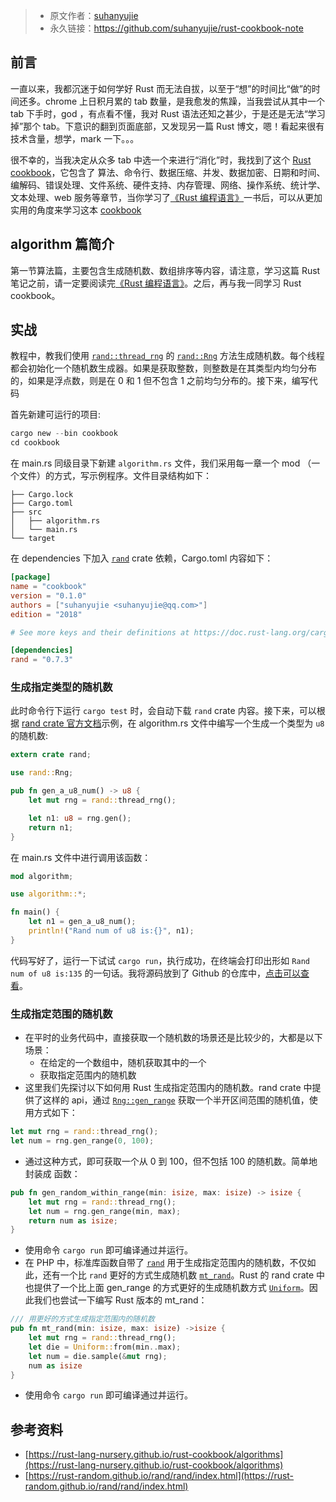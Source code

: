 >* 原文作者：[suhanyujie](https://github.com/suhanyujie/rust-cookbook-note)
>* 永久链接：https://github.com/suhanyujie/rust-cookbook-note


## 前言
一直以来，我都沉迷于如何学好 Rust 而无法自拔，以至于“想”的时间比“做”的时间还多。chrome 上日积月累的 tab 数量，是我愈发的焦躁，当我尝试从其中一个 tab 下手时，god ，有点看不懂，我对 Rust 语法还知之甚少，于是还是无法“学习掉”那个 tab。下意识的翻到页面底部，又发现另一篇 Rust 博文，嗯！看起来很有技术含量，想学，mark 一下。。。

很不幸的，当我决定从众多 tab 中选一个来进行“消化”时，我找到了这个 [Rust cookbook](https://rust-lang-nursery.github.io/rust-cookbook)，它包含了 算法、命令行、数据压缩、并发、数据加密、日期和时间、编解码、错误处理、文件系统、硬件支持、内存管理、网络、操作系统、统计学、文本处理、web 服务等章节，当你学习了[《Rust 编程语言》](https://kaisery.github.io/trpl-zh-cn/)一书后，可以从更加实用的角度来学习这本 [cookbook](https://rust-lang-nursery.github.io/rust-cookbook)

## algorithm 篇简介
第一节算法篇，主要包含生成随机数、数组排序等内容，请注意，学习这篇 Rust 笔记之前，请一定要阅读完[《Rust 编程语言》](https://kaisery.github.io/trpl-zh-cn/)。之后，再与我一同学习 Rust cookbook。

## 实战
教程中，教我们使用 [`rand::thread_rng`](https://docs.rs/rand/*/rand/fn.thread_rng.html) 的 [`rand::Rng`](https://docs.rs/rand/*/rand/trait.Rng.html) 方法生成随机数。每个线程都会初始化一个随机数生成器。如果是获取整数，则整数是在其类型内均匀分布的，如果是浮点数，则是在 0 和 1 但不包含 1 之前均匀分布的。接下来，编写代码

首先新建可运行的项目:

```rust
cargo new --bin cookbook
cd cookbook
```

在 main.rs 同级目录下新建 `algorithm.rs` 文件，我们采用每一章一个 mod （一个文件）的方式，写示例程序。文件目录结构如下：

```
├── Cargo.lock
├── Cargo.toml
├── src
│   ├── algorithm.rs
│   └── main.rs
└── target
```

在 dependencies 下加入 [`rand`](https://crates.io/crates/rand) crate 依赖，Cargo.toml 内容如下：

```toml
[package]
name = "cookbook"
version = "0.1.0"
authors = ["suhanyujie <suhanyujie@qq.com>"]
edition = "2018"

# See more keys and their definitions at https://doc.rust-lang.org/cargo/reference/manifest.html

[dependencies]
rand = "0.7.3"
```

### 生成指定类型的随机数
此时命令行下运行 `cargo test` 时，会自动下载 `rand` crate 内容。接下来，可以根据 [rand crate 官方文档](https://rust-random.github.io/rand/rand/index.html)示例，在 algorithm.rs 文件中编写一个生成一个类型为 `u8` 的随机数:

```rust
extern crate rand;

use rand::Rng;

pub fn gen_a_u8_num() -> u8 {
    let mut rng = rand::thread_rng();

    let n1: u8 = rng.gen();
    return n1;
}
```

在 main.rs 文件中进行调用该函数：

```rust
mod algorithm;

use algorithm::*;

fn main() {
    let n1 = gen_a_u8_num();
    println!("Rand num of u8 is:{}", n1);
}
```

代码写好了，运行一下试试 `cargo run`，执行成功，在终端会打印出形如 `Rand num of u8 is:135` 的一句话。我将源码放到了 Github 的仓库中，[点击可以查看](https://github.com/suhanyujie/rust-cookbook-note)。

### 生成指定范围的随机数
* 在平时的业务代码中，直接获取一个随机数的场景还是比较少的，大都是以下场景：
  - 在给定的一个数组中，随机获取其中的一个
  - 获取指定范围内的随机数
* 这里我们先探讨以下如何用 Rust 生成指定范围内的随机数。rand crate 中提供了这样的 api，通过 [`Rng::gen_range`](https://doc.rust-lang.org/rand/*/rand/trait.Rng.html#method.gen_range) 获取一个半开区间范围的随机值，使用方式如下：

```rust
let mut rng = rand::thread_rng();
let num = rng.gen_range(0, 100);
```

* 通过这种方式，即可获取一个从 0  到 100，但不包括 100 的随机数。简单地封装成 函数：

```rust
pub fn gen_random_within_range(min: isize, max: isize) -> isize {
    let mut rng = rand::thread_rng();
    let num = rng.gen_range(min, max);
    return num as isize;
}
```

* 使用命令 `cargo run` 即可编译通过并运行。
* 在 PHP 中，标准库函数自带了 [`rand`](https://www.php.net/rand) 用于生成指定范围内的随机数，不仅如此，还有一个比 `rand` 更好的方式生成随机数 [`mt_rand`](https://www.php.net/mt_rand)。Rust 的 rand crate 中也提供了一个比上面 gen_range 的方式更好的生成随机数方式 [`Uniform`](https://docs.rs/rand/*/rand/distributions/uniform/struct.Uniform.html)。因此我们也尝试一下编写 Rust 版本的 mt_rand：

```rust
/// 用更好的方式生成指定范围内的随机数
pub fn mt_rand(min: isize, max: isize) ->isize {
    let mut rng = rand::thread_rng();
    let die = Uniform::from(min..max);
    let num = die.sample(&mut rng);
    num as isize
}
```

* 使用命令 `cargo run` 即可编译通过并运行。

## 参考资料
* [https://rust-lang-nursery.github.io/rust-cookbook/algorithms](https://rust-lang-nursery.github.io/rust-cookbook/algorithms)
* [https://rust-random.github.io/rand/rand/index.html](https://rust-random.github.io/rand/rand/index.html)

